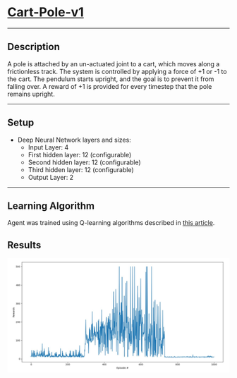 # [Cart-Pole-v1](https://gym.openai.com/envs/CartPole-v1/)

---

## Description
A pole is attached by an un-actuated joint to a cart, which moves along a frictionless track. The system is controlled
by applying a force of +1 or -1 to the cart. The pendulum starts upright,
and the goal is to prevent it from falling over. A reward of +1 is provided for every timestep that the pole remains upright.

---

## Setup
* Deep Neural Network layers and sizes:
    * Input Layer: 4
    * First hidden layer: 12 (configurable)
    * Second hidden layer: 12 (configurable)
    * Third hidden layer: 12 (configurable)
    * Output Layer: 2


---

## Learning Algorithm
Agent was trained using Q-learning algorithms described in [this article](http://www.davidqiu.com:8888/research/nature14236.pdf).

## Results

![Results](https://github.com/yrafiyev/openai-gym/blob/master/cart-pole/batch_32_layer_12.JPG)